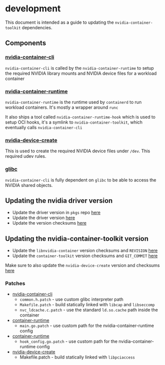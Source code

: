 # development

This document is intended as a guide to updating the `nvidia-container-toolkit` dependencies.

## Components

### [nvidia-container-cli](./nvidia-container-cli/)

`nvidia-container-cli` is called by the `nvidia-container-runtime` to setup the required NVIDIA library mounts and NVIDIA device files for a workload container

### [nvidia-container-runtime](./nvidia-container-runtime/)

`nvidia-container-runtime` is the runtime used by `containerd` to run workload containers. It's mostly a wrapper around `runc`

It also ships a tool called `nvidia-container-runtime-hook` which is used to setup OCI hooks, it's a symlink to `nvidia-container-toolkit`, which eventually calls `nvidia-container-cli`

### [nvidia-device-create](./nvidia-device-create/)

This is used to create the required NVIDIA device files under `/dev`. This required udev rules.

### [glibc](./glibc/)

`nvidia-container-cli` is fully dependent on `glibc` to be able to access the NVIDIA shared objects.

## Updating the nvidia driver version

- Update the driver version in `pkgs` repo [here](https://github.com/siderolabs/pkgs/blob/master/nonfree/kmod-nvidia/pkg.yaml)
- Update the driver version [here](../vars.yaml)
- Update the version checksums [here](./nvidia-pkgs/pkg.yaml)

## Updating the nvidia-container-toolkit version

- Update the `libnvidia-container` version checksums and `REVISION` [here](./nvidia-container-cli/pkg.yaml)
- Update the `container-toolkit` version checksums and `GIT_COMMIT` [here](./nvidia-container-runtime/pkg.yaml)

Make sure to also update the `nvidia-device-create` version and checksums [here](./nvidia-device-create/pkg.yaml)

### Patches

- [nvidia-container-cli](./nvidia-container-cli/patches/libnvidia-container/)
    - `common.h.patch` - use custom glibc interpreter path
    - `Makefile.patch` - build statically linked with `libcap` and `libseccomp`
    - `nvc_ldcache.c.patch` - use the standard `ld.so.cache` path inside the container
- [container-runtime](./nvidia-container-runtime/patches/nvidia-container-runtime/)
    - `main.go.patch` - use custom path for the nvidia-container-runtime config
- [container-runtime](./nvidia-container-runtime/patches/nvidia-container-toolkit/)
    - `hook_config.go.patch` - use custom path for the nvidia-container-runtime config
- [nvidia-device-create](./nvidia-device-create/patches/nvidia-graphics-drivers-build/)
    - Makefile.patch - build statically linked with `libpciaccess`
